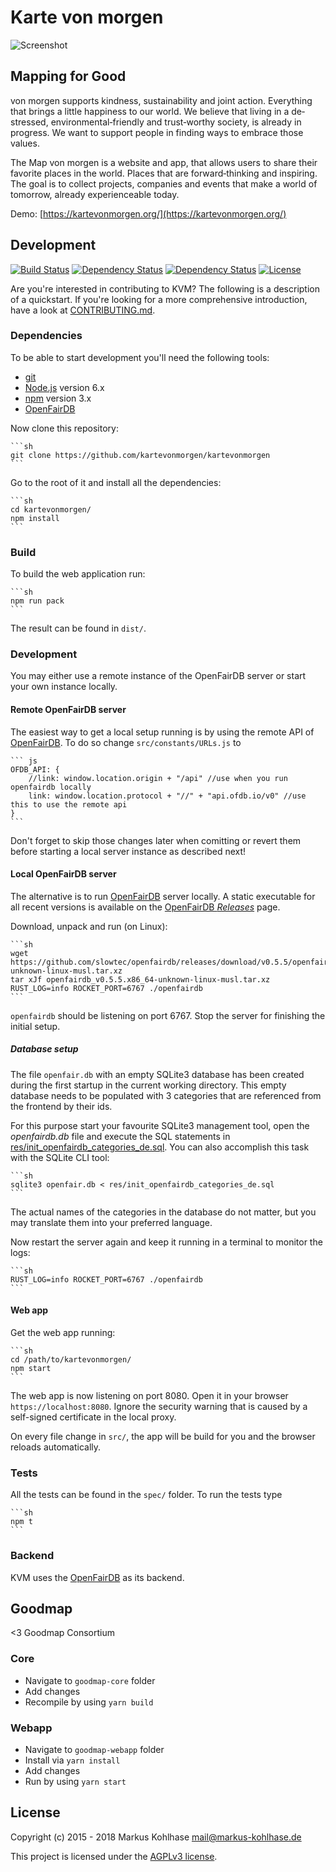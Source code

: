 # Karte von morgen

![Screenshot](https://raw.githubusercontent.com/flosse/kartevonmorgen/master/screenshot.jpg)

## Mapping for Good

von morgen supports kindness, sustainability and joint action.
Everything that brings a little happiness to our world.
We believe that living in a de‐stressed, environmental‐friendly and
trust‐worthy society, is already in progress.
We want to support people in finding ways to embrace those values.

The Map von morgen is a website and app, that allows users to share their
favorite places in the world. Places that are forward‐thinking and inspiring.
The goal is to collect projects, companies and events that make a world of
tomorrow, already experienceable today.

Demo: [https://kartevonmorgen.org/](https://kartevonmorgen.org/)

## Development

[![Build Status](https://secure.travis-ci.org/flosse/kartevonmorgen.svg?branch=master)](http://travis-ci.org/flosse/kartevonmorgen)
[![Dependency Status](https://gemnasium.com/flosse/kartevonmorgen.svg)](https://gemnasium.com/flosse/kartevonmorgen)
[![Dependency Status](https://dependencyci.com/github/flosse/kartevonmorgen/badge)](https://dependencyci.com/github/flosse/kartevonmorgen)
[![License](https://img.shields.io/badge/license-AGPLv3-blue.svg?style=flat)](https://github.com/flosse/kartevonmorgen/blob/master/LICENSE)

Are you're interested in contributing to KVM?
The following is a description of a quickstart.
If you're looking for a more comprehensive introduction,
have a look at [CONTRIBUTING.md](CONTRIBUTING.md).

### Dependencies

To be able to start development you'll need the following tools:

- [git](https://www.git-scm.com/)
- [Node.js](https://nodejs.org/) version 6.x
- [npm](https://www.npmjs.com/package/npm) version 3.x
- [OpenFairDB](https://github.com/slowtec/openfairdb)

Now clone this repository:

    ```sh
    git clone https://github.com/kartevonmorgen/kartevonmorgen
    ```

Go to the root of it and install all the dependencies:

    ```sh
    cd kartevonmorgen/
    npm install
    ```

### Build

To build the web application run:

    ```sh
    npm run pack
    ```

The result can be found in `dist/`.

### Development

You may either use a remote instance of the OpenFairDB server or start your
own instance locally.

#### Remote OpenFairDB server

The easiest way to get a local setup running is by using the remote API of [OpenFairDB](https://github.com/slowtec/openfairdb).
To do so change `src/constants/URLs.js` to

    ``` js
    OFDB_API: {
        //link: window.location.origin + "/api" //use when you run openfairdb locally
        link: window.location.protocol + "//" + "api.ofdb.io/v0" //use this to use the remote api
    }
    ```

Don't forget to skip those changes later when comitting or revert them before
starting a local server instance as described next!

#### Local OpenFairDB server

The alternative is to run [OpenFairDB](https://github.com/slowtec/openfairdb) server locally.
A static executable for all recent versions is available on the
[OpenFairDB *Releases*](https://github.com/slowtec/openfairdb/releases) page.

Download, unpack and run (on Linux):

    ```sh
    wget https://github.com/slowtec/openfairdb/releases/download/v0.5.5/openfairdb_v0.5.5.x86_64-unknown-linux-musl.tar.xz
    tar xJf openfairdb_v0.5.5.x86_64-unknown-linux-musl.tar.xz
    RUST_LOG=info ROCKET_PORT=6767 ./openfairdb
    ```

`openfairdb` should be listening on port 6767. Stop the server for finishing the initial setup.

##### Database setup

The file `openfair.db` with an empty SQLite3 database has been created during the first startup
in the current working directory. This empty database needs to be populated with 3 categories
that are referenced from the frontend by their ids.

For this purpose start your favourite SQLite3 management tool, open the *openfairdb.db* file
and execute the SQL statements in
[res/init_openfairdb_categories_de.sql](res/init_openfairdb_categories_de.sql). You can also accomplish
this task with the SQLite CLI tool:

    ```sh
    sqlite3 openfair.db < res/init_openfairdb_categories_de.sql
    ```

The actual names of the categories in the database do not matter, but you may translate them
into your preferred language.

Now restart the server again and keep it running in a terminal to monitor the logs:

    ```sh
    RUST_LOG=info ROCKET_PORT=6767 ./openfairdb
    ```

#### Web app

Get the web app running:

    ```sh
    cd /path/to/kartevonmorgen/
    npm start
    ```

The web app is now listening on port 8080. Open it in your browser `https://localhost:8080`.
Ignore the security warning that is caused by a self-signed certificate in the local proxy.

On every file change in `src/`, the app will be build
for you and the browser reloads automatically.

### Tests

All the tests can be found in the `spec/` folder.
To run the tests type

    ```sh
    npm t
    ```

### Backend

KVM uses the [OpenFairDB](https://github.com/slowtec/openfairdb) as its backend.

## Goodmap
<3 Goodmap Consortium

### Core
* Navigate to `goodmap-core` folder
* Add changes
* Recompile by using `yarn build`

### Webapp
* Navigate to `goodmap-webapp` folder
* Install via `yarn install`
* Add changes
* Run by using `yarn start`

## License

Copyright (c) 2015 - 2018 Markus Kohlhase <mail@markus-kohlhase.de>

This project is licensed under the [AGPLv3 license](http://www.gnu.org/licenses/agpl-3.0.txt).
